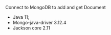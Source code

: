 Connect to MongoDB to add and get Document

 - Java 11;
 - Mongo-java-driver 3.12.4
 - Jackson core 2.11
 
 
